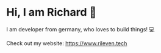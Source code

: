 # Hi, I am Richard 👋

I am developer from germany, who loves to build things! 💻

Check out my website: https://www.rileven.tech
